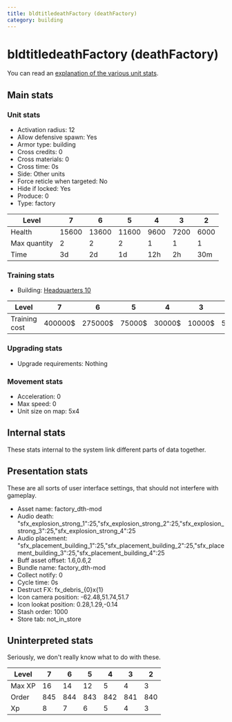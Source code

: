 ```yaml
---
title: bldtitledeathFactory (deathFactory)
category: building
---
```


# bldtitledeathFactory (deathFactory)

You can read an [explanation  of the various unit stats](unitexplained.md).

## Main stats

### Unit stats

  * Activation radius: 12
  * Allow defensive spawn: Yes
  * Armor type: building
  * Cross credits: 0
  * Cross materials: 0
  * Cross time: 0s
  * Side: Other units
  * Force reticle when targeted: No
  * Hide if locked: Yes
  * Produce: 0
  * Type: factory

|Level       |7    |6    |5    |4   |3   |2   |
|------------|-----|-----|-----|----|----|----|
|Health      |15600|13600|11600|9600|7200|6000|
|Max quantity|2    |2    |2    |1   |1   |1   |
|Time        |3d   |2d   |1d   |12h |2h  |30m |


### Training stats

  * Building: [Headquarters 10](smugglerHQ.html)

|Level        |7      |6      |5     |4     |3     |2    |
|-------------|-------|-------|------|------|------|-----|
|Training cost|400000$|275000$|75000$|30000$|10000$|5000$|


### Upgrading stats

  * Upgrade requirements: Nothing

### Movement stats

  * Acceleration: 0
  * Max speed: 0
  * Unit size on map: 5x4

## Internal stats

These stats internal to the system link different parts of data together.


## Presentation stats

These are all sorts of user interface settings, that should not interfere with gameplay.

  * Asset name: factory_dth-mod
  * Audio death: "sfx_explosion_strong_1":25,"sfx_explosion_strong_2":25,"sfx_explosion_strong_3":25,"sfx_explosion_strong_4":25
  * Audio placement: "sfx_placement_building_1":25,"sfx_placement_building_2":25,"sfx_placement_building_3":25,"sfx_placement_building_4":25
  * Buff asset offset: 1.6,0.6,2
  * Bundle name: factory_dth-mod
  * Collect notify: 0
  * Cycle time: 0s
  * Destruct FX: fx_debris_{0}x{1}
  * Icon camera position: -62.48,51.74,51.7
  * Icon lookat position: 0.28,1.29,-0.14
  * Stash order: 1000
  * Store tab: not_in_store

## Uninterpreted stats

Seriously, we don't really know what to do with these.

|Level |7  |6  |5  |4  |3  |2  |
|------|---|---|---|---|---|---|
|Max XP|16 |14 |12 |5  |4  |3  |
|Order |845|844|843|842|841|840|
|Xp    |8  |7  |6  |5  |4  |3  |


